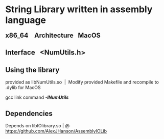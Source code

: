 # String Library written in assembly language 
<span style="font-size:20px; font-weight: bold;">x86_64 &nbsp;&nbsp; Architecture &nbsp;&nbsp;MacOS</span>

## Interface &nbsp;&nbsp;<NumUtils.h>







## Using the library

provided as libNumUtils.so &nbsp;|&nbsp; Modify provided Makefile and recompile to .dylib for MacOS

gcc link command *__-lNumUtils__* 

## Dependencies
Depends on libIOlibrary.so | @ https://github.com/AlexJHanson/AssemblyIOLib